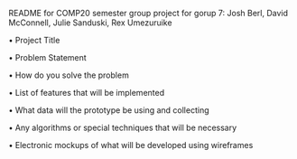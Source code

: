 README for COMP20 semester group project for gorup 7: Josh Berl, David McConnell, Julie Sanduski, Rex Umezuruike

• Project Title

• Problem Statement

• How do you solve the problem

• List of features that will be implemented

• What data will the prototype be using and collecting

• Any algorithms or special techniques that will be necessary

• Electronic mockups of what will be developed using wireframes